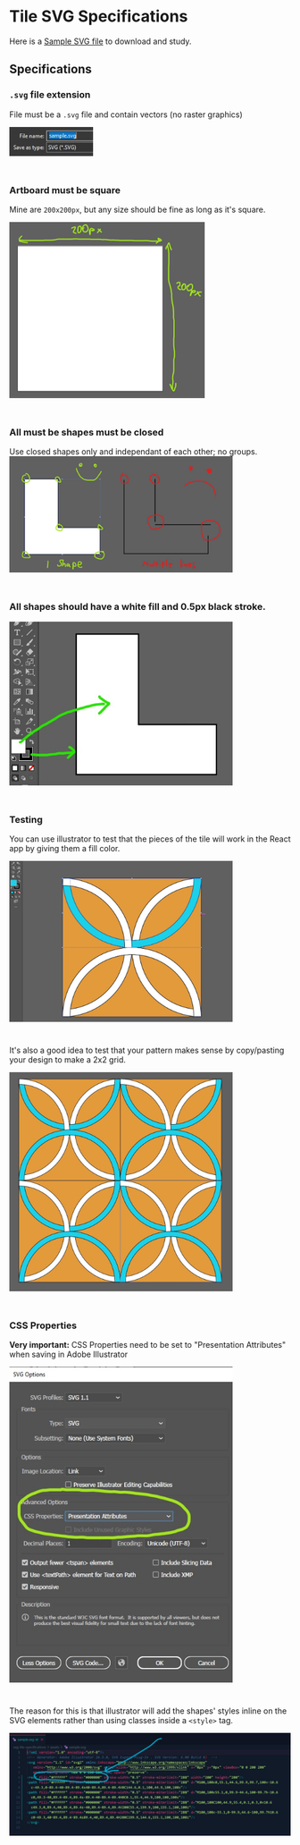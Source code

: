 # Tile SVG Specifications

Here is a [Sample SVG file](assets/sample.svg) to download and study.

## Specifications

### `.svg` file extension

File must be a `.svg` file and contain vectors (no raster graphics)

<img src="assets/save-as-svg.jpg" alt="Save as SVG" style="margin-bottom: 25px; width: 150px;" />

### Artboard must be square
Mine are `200x200px`, but any size should be fine as long as it's square.

<img src="assets/dimensions.jpg" alt="Square Artboard" style="margin-bottom: 25px; width: 350px;" />

### All must be shapes must be closed
Use closed shapes only and independant of each other; no groups.
<img src="assets/one-shape-vs-multiple-lines.jpg" alt="One shape" style="margin-bottom: 25px; width: 400px;" />

### All shapes should have a white fill and 0.5px black stroke.
<img src="assets/white-fill-black-stroke.jpg" alt="White fill and black stroke" style="margin-bottom: 25px; width: 400px;" />

### Testing
You can use illustrator to test that the pieces of the tile will work in the React app by giving them a fill color.

<img src="assets/testing-fills.jpg" alt="Testing fills" style="margin-bottom: 25px; width: 400px;" />

It's also a good idea to test that your pattern makes sense by copy/pasting your design to make a 2x2 grid.

<img src="assets/testing-pattern.jpg" alt="Testing fills" style="margin-bottom: 25px; width: 400px;" />

### CSS Properties
__Very important:__ CSS Properties need to be set to "Presentation Attributes" when saving in Adobe Illustrator

<img src="assets/css-props-presentation-attributes.jpg" alt="Presentation attributes" style="margin-bottom: 25px; width: 400px;" />

The reason for this is that illustrator will add the shapes' styles inline on the SVG elements rather than using classes inside a `<style>` tag.

<img src="assets/purpose-of-presentation-attributes.jpg" alt="Presentation attributes" style="margin-bottom: 25px;" />